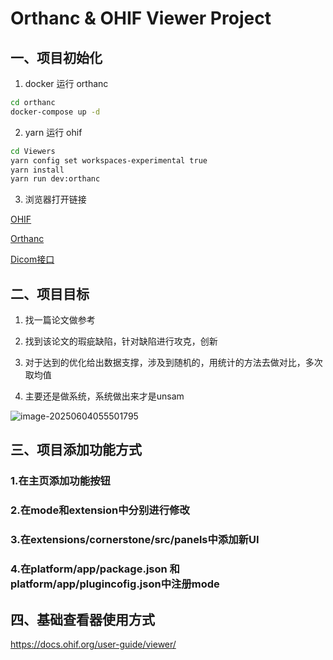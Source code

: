 # Orthanc & OHIF Viewer Project
## 一、项目初始化
1. docker 运行 orthanc
```bash
cd orthanc
docker-compose up -d

```

2. yarn 运行 ohif

```bash
cd Viewers
yarn config set workspaces-experimental true
yarn install
yarn run dev:orthanc

```

3. 浏览器打开链接

[OHIF]("http://localhost:3000")

[Orthanc]("http://localhost:8042")

[Dicom接口]("http://localhost:4242")


## 二、项目目标
1. 找一篇论文做参考

2. 找到该论文的瑕疵缺陷，针对缺陷进行攻克，创新

3. 对于达到的优化给出数据支撑，涉及到随机的，用统计的方法去做对比，多次取均值

4. 主要还是做系统，系统做出来才是unsam



![image-20250604055501795](C:\Users\10319\AppData\Roaming\Typora\typora-user-images\image-20250604055501795.png)


## 三、项目添加功能方式

### 1.在主页添加功能按钮

### 2.在mode和extension中分别进行修改

### 3.在extensions/cornerstone/src/panels中添加新UI

### 4.在platform/app/package.json 和 platform/app/plugincofig.json中注册mode

## 四、基础查看器使用方式
https://docs.ohif.org/user-guide/viewer/